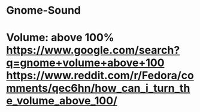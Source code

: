 # Gnome-Sound
# Volume: above 100% https://www.google.com/search?q=gnome+volume+above+100 https://www.reddit.com/r/Fedora/comments/qec6hn/how_can_i_turn_the_volume_above_100/
